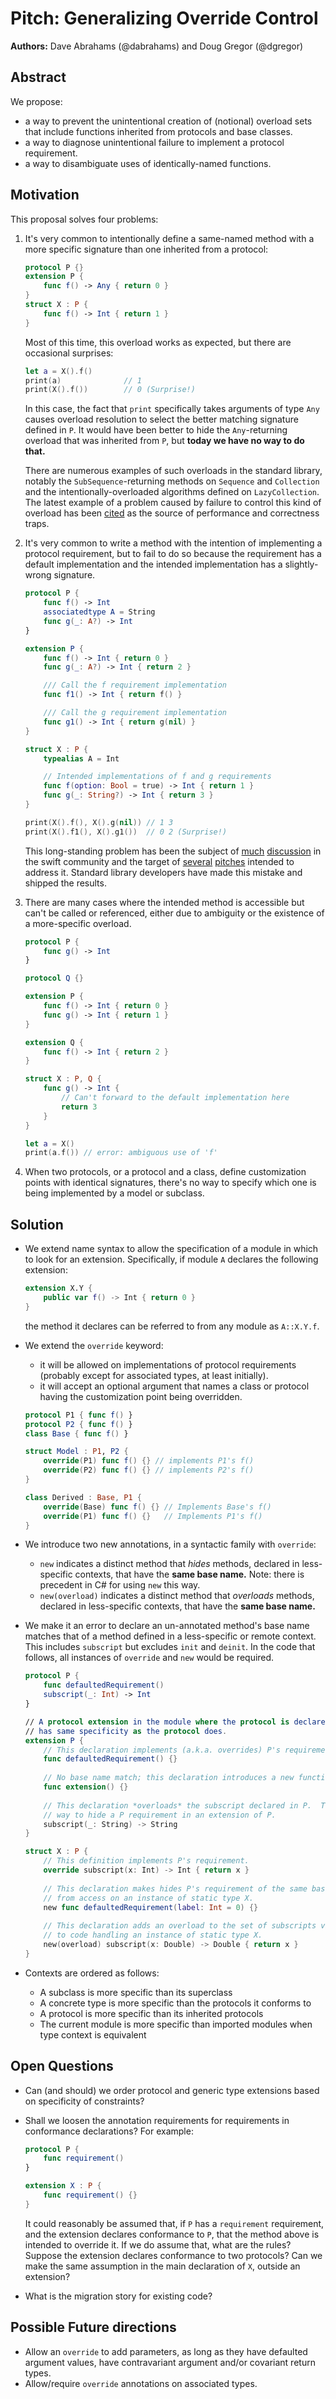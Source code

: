 # Pitch: Generalizing Override Control

**Authors:** Dave Abrahams (@dabrahams) and Doug Gregor (@dgregor)

## Abstract

We propose: 

- a way to prevent the unintentional creation of (notional) overload sets that
  include functions inherited from protocols and base classes.
- a way to diagnose unintentional failure to implement a protocol requirement.
- a way to disambiguate uses of identically-named functions.

## Motivation

This proposal solves four problems:

1. It's very common to intentionally define a same-named method with a more
   specific signature than one inherited from a protocol:
   
    ```swift
    protocol P {}
    extension P {
        func f() -> Any { return 0 }
    }
    struct X : P {
        func f() -> Int { return 1 }
    }
    ```
    
    Most of this time, this overload works as expected, but there are occasional
    surprises:
    
    ```swift
    let a = X().f()
    print(a)              // 1
    print(X().f())        // 0 (Surprise!)
    ```
    
    In this case, the fact that `print` specifically takes arguments of type
    `Any` causes overload resolution to select the better matching signature
    defined in `P`.  It would have been better to hide the `Any`-returning
    overload that was inherited from `P`, but **today we have no way to do
    that.** 
    
    There are numerous examples of such overloads in the standard library,
    notably the `SubSequence`-returning methods on `Sequence` and `Collection`
    and the intentionally-overloaded algorithms defined on `LazyCollection`.
    The latest example of a problem caused by failure to control this kind of
    overload has been
    [cited](https://forums.swift.org/t/se-0231-optional-iteration/16737/298?u=dabrahams)
    as the source of performance and correctness traps.
    
2. It's very common to write a method with the intention of implementing a
   protocol requirement, but to fail to do so because the requirement has a
   default implementation and the intended implementation has a slightly-wrong
   signature.
   
    ```swift
    protocol P {
        func f() -> Int
        associatedtype A = String
        func g(_: A?) -> Int
    }

    extension P {
        func f() -> Int { return 0 }
        func g(_: A?) -> Int { return 2 }

        /// Call the f requirement implementation
        func f1() -> Int { return f() }

        /// Call the g requirement implementation
        func g1() -> Int { return g(nil) }
    }

    struct X : P {
        typealias A = Int

        // Intended implementations of f and g requirements
        func f(option: Bool = true) -> Int { return 1 }
        func g(_: String?) -> Int { return 3 }
    }

    print(X().f(), X().g(nil)) // 1 3
    print(X().f1(), X().g1())  // 0 2 (Surprise!)
    ```
    
    This long-standing problem has been the subject of
    [much](https://forums.swift.org/t/override-like-keyword-for-default-implementations)
    [discussion](https://forums.swift.org/t/mark-protocol-methods-with-their-protocol)
    in the swift community and the target of
    [several](https://forums.swift.org/t/pitch-requiring-proactive-overrides-for-default-protocol-implementations)
    [pitches](https://forums.swift.org/t/pitch-requiring-special-keyword-to-mark-protocol-implementation-methods)
    intended to address it.  Standard library developers have made this mistake
    and shipped the results.

3. There are many cases where the intended method is accessible but can't be
   called or referenced, either due to ambiguity or the existence of a
   more-specific overload.
   
    ```swift
    protocol P {
        func g() -> Int
    }

    protocol Q {}

    extension P {
        func f() -> Int { return 0 }
        func g() -> Int { return 1 }
    }

    extension Q {
        func f() -> Int { return 2 }
    }

    struct X : P, Q {
        func g() -> Int {
            // Can't forward to the default implementation here
            return 3
        }
    }

    let a = X()
    print(a.f()) // error: ambiguous use of 'f'
    ```

4. When two protocols, or a protocol and a class, define customization points
   with identical signatures, there's no way to specify which one is being
   implemented by a model or subclass.

## Solution

* We extend name syntax to allow the specification of a module in which to look
  for an extension.  Specifically, if module `A` declares the following extension:
  
  ```swift
  extension X.Y {
      public var f() -> Int { return 0 }
  }
  ```
  
  the method it declares can be referred to from any module as `A::X.Y.f`.
  
* We extend the `override` keyword:
    - it will be allowed on implementations of protocol requirements (probably
      except for associated types, at least initially).
    - it will accept an optional argument that names a class or protocol having
      the customization point being overridden.
  
    ```swift
    protocol P1 { func f() }
    protocol P2 { func f() }
    class Base { func f() }
    
    struct Model : P1, P2 {
        override(P1) func f() {} // implements P1's f()
        override(P2) func f() {} // implements P2's f()
    }
    
    class Derived : Base, P1 {
        override(Base) func f() {} // Implements Base's f()
        override(P1) func f() {}   // Implements P1's f()
    }
    ```
    
* We introduce two new annotations, in a syntactic family with `override`: 
    - `new` indicates a distinct method that *hides* methods, declared in
      less-specific contexts, that have the **same base name.**  Note: there is
      precedent in C# for using `new` this way.
    - `new(overload)` indicates a distinct method that *overloads* methods,
      declared in less-specific contexts, that have the **same base name.**

* We make it an error to declare an un-annotated method's base name matches that
  of a method defined in a less-specific or remote context.  This includes
  `subscript` but excludes `init` and `deinit`.  In the code that follows, all
  instances of `override` and `new` would be required.
  
    ```swift
    protocol P {
        func defaultedRequirement()
        subscript(_: Int) -> Int
    }
    
    // A protocol extension in the module where the protocol is declared
    // has same specificity as the protocol does.
    extension P {
        // This declaration implements (a.k.a. overrides) P's requirement.
        func defaultedRequirement() {}
        
        // No base name match; this declaration introduces a new function.
        func extension() {}
        
        // This declaration *overloads* the subscript declared in P.  There's no
        // way to hide a P requirement in an extension of P.
        subscript(_: String) -> String
    }
    
    struct X : P {
        // This definition implements P's requirement.
        override subscript(x: Int) -> Int { return x }
        
        // This declaration makes hides P's requirement of the same base name
        // from access on an instance of static type X.
        new func defaultedRequirement(label: Int = 0) {}
        
        // This declaration adds an overload to the set of subscripts visible
        // to code handling an instance of static type X.
        new(overload) subscript(x: Double) -> Double { return x }
    }
    ```
    
* Contexts are ordered as follows:

    - A subclass is more specific than its superclass
    - A concrete type is more specific than the protocols it conforms to
    - A protocol is more specific than its inherited protocols
    - The current module is more specific than imported modules when type
      context is equivalent

## Open Questions

* Can (and should) we order protocol and generic type extensions based on
  specificity of constraints?
* Shall we loosen the annotation requirements for requirements in conformance
  declarations?  For example:
  
    ```swift
    protocol P {
        func requirement()
    }
    
    extension X : P {
        func requirement() {}
    }
    ```

    It could reasonably be assumed that, if `P` has a `requirement` requirement,
    and the extension declares conformance to `P`, that the method above is
    intended to override it.  If we do assume that, what are the rules?  Suppose
    the extension declares conformance to two protocols?  Can we make the same
    assumption in the main declaration of `X`, outside an extension?
* What is the migration story for existing code?

## Possible Future directions

* Allow an `override` to add parameters, as long as they have defaulted argument
  values, have contravariant argument and/or covariant return types.
* Allow/require `override` annotations on associated types.
